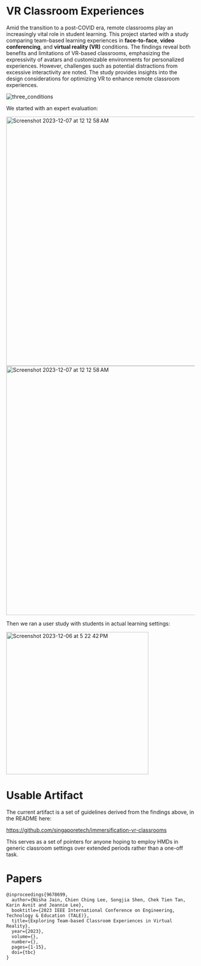 # VR Classroom Experiences

Amid the transition to a post-COVID era, remote classrooms play an increasingly vital role in student learning. This project started with a study comparing team-based learning experiences in **face-to-face**, **video conferencing**, and **virtual reality (VR)** conditions. The findings reveal both benefits and limitations of VR-based classrooms, emphasizing the expressivity of avatars and customizable environments for personalized experiences. However, challenges such as potential distractions from excessive interactivity are noted. The study provides insights into the design considerations for optimizing VR to enhance remote classroom experiences.

![three_conditions](https://github.com/singaporetech/vrclassroom-research-packet/assets/3528274/d2f0e6d3-df8f-4088-b627-557b85538c8e)

We started with an expert evaluation:

<img width="665" alt="Screenshot 2023-12-07 at 12 12 58 AM" src="https://github.com/singaporetech/vrclassroom-research-packet/assets/3528274/959c161f-6d0b-47b7-8c52-4da62cc25e5a">

<img width="665" alt="Screenshot 2023-12-07 at 12 12 58 AM" src="https://github.com/singaporetech/vrclassroom-research-packet/assets/3528274/f17d35b1-73ce-4ce6-a4fc-f9610e1af1e0">

Then we ran a user study with students in actual learning settings:

<img width="380" alt="Screenshot 2023-12-06 at 5 22 42 PM" src="https://github.com/singaporetech/vrclassroom-research-packet/assets/3528274/92180d88-fa2e-4afc-bb47-090d32506b66">

# Usable Artifact

The current artifact is a set of guidelines derived from the findings above, in the README here:

https://github.com/singaporetech/immersification-vr-classrooms

This serves as a set of pointers for anyone hoping to employ HMDs in generic classroom settings over extended periods rather than a one-off task.

# Papers

```
@inproceedings{9678699,
  author={Nisha Jain, Chien Ching Lee, Songjia Shen, Chek Tien Tan, Karin Avnit and Jeannie Lee},
  booktitle={2023 IEEE International Conference on Engineering, Technology & Education (TALE)}, 
  title={Exploring Team-based Classroom Experiences in Virtual Reality}, 
  year={2023},
  volume={},
  number={},
  pages={1-15},
  doi={tbc}
}
```
